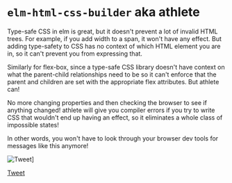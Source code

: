 # `elm-html-css-builder` aka athlete

Type-safe CSS in elm is great, but it doesn't prevent a lot of invalid HTML
trees. For example, if you add width to a span, it won't have any effect. But
adding type-safety to CSS has no context of which HTML element you are in, so
it can't prevent you from expressing that.

Similarly for flex-box, since a type-safe CSS library doesn't have context on
what the parent-child relationships need to be so it can't enforce that the
parent and children are set with the appropriate flex attributes.
But athlete can!

No more changing properties and then checking the browser to see if anything changed!
athlete will give you compiler errors if you try to write CSS
that wouldn't end up having an effect, so it eliminates a whole class of impossible states!

In other words, you won't have to look through your browser dev tools for messages like this anymore!

![Tweet](https://raw.githubusercontent.com/dillonkearns/athlete/master/noop-css-tweet.png)]

[Tweet](https://twitter.com/patrickbrosset/status/1118889616952766466)
